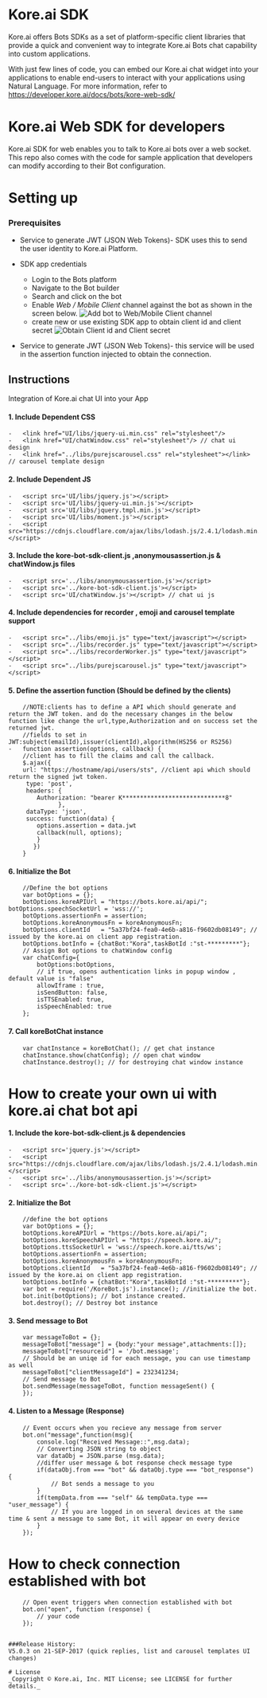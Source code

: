 ﻿# Kore.ai SDK
Kore.ai offers Bots SDKs as a set of platform-specific client libraries that provide a quick and convenient way to integrate Kore.ai Bots chat capability into custom applications.

With just few lines of code, you can embed our Kore.ai chat widget into your applications to enable end-users to interact with your applications using Natural Language. For more information, refer to https://developer.kore.ai/docs/bots/kore-web-sdk/

# Kore.ai Web SDK for developers

Kore.ai SDK for web enables you to talk to Kore.ai bots over a web socket. This repo also comes with the code for sample application that developers can modify according to their Bot configuration.

# Setting up

### Prerequisites
* Service to generate JWT (JSON Web Tokens)- SDK uses this to send the user identity to Kore.ai Platform.
* SDK app credentials 
    * Login to the Bots platform
    * Navigate to the Bot builder
    * Search and click on the bot 
    * Enable *Web / Mobile Client* channel against the bot as shown in the screen below.
    ![Add bot to Web/Mobile Client channel](https://github.com/mandarudg/Tst/blob/master/channels.png)
    * create new or use existing SDK app to obtain client id and client secret
    ![Obtain Client id and Client secret](https://github.com/mandarudg/Tst/blob/master/web-mobile-client-channel.png)

* Service to generate JWT (JSON Web Tokens)- this service will be used in the assertion function injected to obtain the connection.

## Instructions
Integration of Kore.ai chat UI into your App

#### 1. Include Dependent CSS
    -   <link href="UI/libs/jquery-ui.min.css" rel="stylesheet"/>
    -   <link href="UI/chatWindow.css" rel="stylesheet"/> // chat ui design
	-   <link href="../libs/purejscarousel.css" rel="stylesheet"></link> // carousel template design
#### 2. Include Dependent JS
    -   <script src='UI/libs/jquery.js'></script>
    -   <script src='UI/libs/jquery-ui.min.js'></script>
    -   <script src='UI/libs/jquery.tmpl.min.js'></script>
    -   <script src='UI/libs/moment.js'></script>
    -   <script src="https://cdnjs.cloudflare.com/ajax/libs/lodash.js/2.4.1/lodash.min.js"></script>
#### 3. Include the kore-bot-sdk-client.js ,anonymousassertion.js & chatWindow.js files 
    -   <script src='../libs/anonymousassertion.js'></script>
    -   <script src='../kore-bot-sdk-client.js'></script>
    -   <script src='UI/chatWindow.js'></script> // chat ui js
#### 4. Include dependencies for recorder , emoji and carousel template support
    -   <script src="../libs/emoji.js" type="text/javascript"></script>
    -   <script src="../libs/recorder.js" type="text/javascript"></script>
    -   <script src="../libs/recorderWorker.js" type="text/javascript"></script>
	-	<script src="../libs/purejscarousel.js" type="text/javascript"></script>
#### 5. Define the assertion function (Should be defined by the clients)
        //NOTE:clients has to define a API which should generate and return the JWT token. and do the necessary changes in the below function like change the url,type,Authorization and on success set the returned jwt.
        //fields to set in JWT:subject(emailId),issuer(clientId),algorithm(HS256 or RS256)
    -   function assertion(options, callback) {
        //client has to fill the claims and call the callback.
        $.ajax({
        url: "https://hostname/api/users/sts", //client api which should return the signed jwt token.
         type: 'post',
         headers: {
            Authorization: "bearer K*****************************8"
                  },
         dataType: 'json',
         success: function(data) {
            options.assertion = data.jwt
            callback(null, options);
            }
           }) 
        }
#### 6. Initialize the Bot
        //Define the bot options
        var botOptions = {};
        botOptions.koreAPIUrl = "https://bots.kore.ai/api/";
    botOptions.speechSocketUrl = 'wss://';
        botOptions.assertionFn = assertion;
        botOptions.koreAnonymousFn = koreAnonymousFn;
        botOptions.clientId   = "5a37bf24-fea0-4e6b-a816-f9602db08149"; // issued by the kore.ai on client app registration.
        botOptions.botInfo = {chatBot:"Kora",taskBotId :"st-*********"};  
        // Assign Bot options to chatWindow config
        var chatConfig={
            botOptions:botOptions,
            // if true, opens authentication links in popup window , default value is "false"
            allowIframe : true,
			isSendButton: false,
			isTTSEnabled: true,
			isSpeechEnabled: true
        };
#### 7. Call koreBotChat instance
        var chatInstance = koreBotChat(); // get chat instance
        chatInstance.show(chatConfig); // open chat window
        chatInstance.destroy(); // for destroying chat window instance

# How to create your own ui with kore.ai chat bot api 

#### 1. Include the kore-bot-sdk-client.js & dependencies
    -   <script src='jquery.js'></script>
    -   <script src="https://cdnjs.cloudflare.com/ajax/libs/lodash.js/2.4.1/lodash.min.js"></script>
    -   <script src='../libs/anonymousassertion.js'></script>
    -   <script src='../kore-bot-sdk-client.js'></script>
#### 2. Initialize the Bot
        //define the bot options
        var botOptions = {}; 
        botOptions.koreAPIUrl = "https://bots.kore.ai/api/";
        botOptions.koreSpeechAPIUrl = "https://speech.kore.ai/";
		botOptions.ttsSocketUrl = 'wss://speech.kore.ai/tts/ws';
        botOptions.assertionFn = assertion;
        botOptions.koreAnonymousFn = koreAnonymousFn;
        botOptions.clientId   = "5a37bf24-fea0-4e6b-a816-f9602db08149"; // issued by the kore.ai on client app registration.
        botOptions.botInfo = {chatBot:"Kora",taskBotId :"st-*********"};  
        var bot = require('/KoreBot.js').instance(); //initialize the bot.
        bot.init(botOptions); // bot instance created.
        bot.destroy(); // Destroy bot instance 
#### 3. Send message to Bot
        var messageToBot = {};
        messageToBot["message"] = {body:"your message",attachments:[]};
        messageToBot["resourceid"] = '/bot.message';
        // Should be an uniqe id for each message, you can use timestamp as well
        messageToBot["clientMessageId"] = 232341234; 
        // Send message to Bot
        bot.sendMessage(messageToBot, function messageSent() {
        });
#### 4. Listen to a Message (Response)
        // Event occurs when you recieve any message from server
        bot.on("message",function(msg){
            console.log("Received Message::",msg.data);
            // Converting JSON string to object
            var dataObj = JSON.parse (msg.data); 
            //differ user message & bot response check message type
            if(dataObj.from === "bot" && dataObj.type === "bot_response") {
                // Bot sends a message to you
            }
            if(tempData.from === "self" && tempData.type === "user_message") {
                // If you are logged in on several devices at the same time & sent a message to same Bot, it will appear on every device
            }
        });

# How to check connection established with bot

        // Open event triggers when connection established with bot
        bot.on("open", function (response) {
            // your code
        });
```

###Release History:
V5.0.3 on 21-SEP-2017 (quick replies, list and carousel templates UI changes)

# License
_Copyright © Kore.ai, Inc. MIT License; see LICENSE for further details._